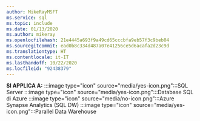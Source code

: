 ```yaml
---
author: MikeRayMSFT
ms.service: sql
ms.topic: include
ms.date: 01/13/2020
ms.author: mikeray
ms.openlocfilehash: 21e4445a693f9a49cd65cccbfa9eb57f3c9beb04
ms.sourcegitcommit: ead0b8c334d487a07e41256ce5d6acafa2d23c9d
ms.translationtype: HT
ms.contentlocale: it-IT
ms.lasthandoff: 10/22/2020
ms.locfileid: "92438379"
---
```

<Token>**SI APPLICA A:** :::image type="icon" source="media/yes-icon.png":::SQL Server :::image type="icon" source="media/yes-icon.png":::Database SQL di Azure :::image type="icon" source="media/no-icon.png":::Azure Synapse Analytics (SQL DW) :::image type="icon" source="media/yes-icon.png":::Parallel Data Warehouse </Token>

